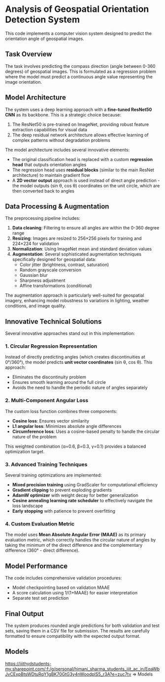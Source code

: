 # Analysis of Geospatial Orientation Detection System

This code implements a computer vision system designed to predict the orientation angle of geospatial images. 

## Task Overview

The task involves predicting the compass direction (angle between 0-360 degrees) of geospatial images. This is formulated as a regression problem where the model must predict a continuous angle value representing the image orientation.

## Model Architecture

The system uses a deep learning approach with a **fine-tuned ResNet50 CNN** as its backbone. This is a strategic choice because:

1. The ResNet50 is pre-trained on ImageNet, providing robust feature extraction capabilities for visual data
2. The deep residual network architecture allows effective learning of complex patterns without degradation problems

The model architecture includes several innovative elements:

- The original classification head is replaced with a custom **regression head** that outputs orientation angles
- The regression head uses **residual blocks** (similar to the main ResNet architecture) to maintain gradient flow
- A **2D vector output** approach is used instead of direct angle prediction - the model outputs (sin θ, cos θ) coordinates on the unit circle, which are then converted back to angles

## Data Processing & Augmentation

The preprocessing pipeline includes:

1. **Data cleaning**: Filtering to ensure all angles are within the 0-360 degree range
2. **Resizing**: Images are resized to 256×256 pixels for training and 224×224 for validation
3. **Normalization**: Using ImageNet mean and standard deviation values
4. **Augmentation**: Several sophisticated augmentation techniques specifically designed for geospatial data:
   - Color jitter (brightness, contrast, saturation)
   - Random grayscale conversion
   - Gaussian blur
   - Sharpness adjustment
   - Affine transformations (conditional)

The augmentation approach is particularly well-suited for geospatial imagery, enhancing model robustness to variations in lighting, weather conditions, and image quality.

## Innovative Technical Solutions

Several innovative approaches stand out in this implementation:

### 1. Circular Regression Representation

Instead of directly predicting angles (which creates discontinuities at 0°/360°), the model predicts **unit vector coordinates** (sin θ, cos θ). This approach:
- Eliminates the discontinuity problem
- Ensures smooth learning around the full circle
- Avoids the need to handle the periodic nature of angles separately

### 2. Multi-Component Angular Loss

The custom loss function combines three components:
- **Cosine loss**: Ensures vector similarity
- **L1 angular loss**: Minimizes absolute angle differences
- **Circumference loss**: Uses a cosine-based penalty to handle the circular nature of the problem

This weighted combination (α=0.6, β=0.3, γ=0.1) provides a balanced optimization target.

### 3. Advanced Training Techniques

Several training optimizations are implemented:
- **Mixed precision training** using GradScaler for computational efficiency
- **Gradient clipping** to prevent exploding gradients
- **AdamW optimizer** with weight decay for better generalization
- **Cosine annealing learning rate scheduler** to effectively navigate the loss landscape
- **Early stopping** with patience to prevent overfitting

### 4. Custom Evaluation Metric

The model uses **Mean Absolute Angular Error (MAAE)** as its primary evaluation metric, which correctly handles the circular nature of angles by taking the minimum of the direct difference and the complementary difference (360° - direct difference).

## Model Performance

The code includes comprehensive validation procedures:
- Model checkpointing based on validation MAAE
- A score calculation using 1/(1+MAAE) for easier interpretation
- Separate test set prediction

## Final Output

The system produces rounded angle predictions for both validation and test sets, saving them in a CSV file for submission. The results are carefully formatted to ensure compatibility with the expected output format.


## Models
https://iiithydstudents-my.sharepoint.com/:f:/g/personal/himani_sharma_students_iiit_ac_in/EqaWbJvCExpBtsWDtuRqY1gBK70GtG3y4nWoodplS5_r3A?e=zuc7tv => Models
